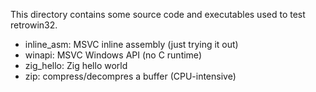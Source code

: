 This directory contains some source code and executables used to test retrowin32.

- inline_asm: MSVC inline assembly (just trying it out)
- winapi: MSVC Windows API (no C runtime)
- zig_hello: Zig hello world
- zip: compress/decompres a buffer (CPU-intensive)

